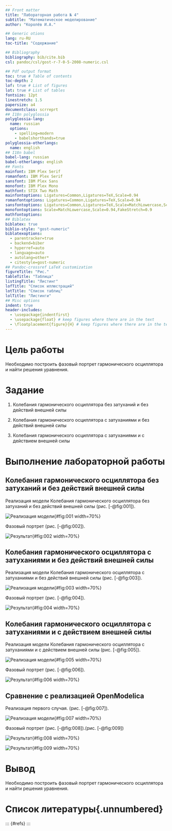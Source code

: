 ```yaml
---
## Front matter
title: "Лабораторная работа № 4"
subtitle: "Математическое моделирование"
author: "Королёв И.А."

## Generic otions
lang: ru-RU
toc-title: "Содержание"

## Bibliography
bibliography: bib/cite.bib
csl: pandoc/csl/gost-r-7-0-5-2008-numeric.csl

## Pdf output format
toc: true # Table of contents
toc-depth: 2
lof: true # List of figures
lot: true # List of tables
fontsize: 12pt
linestretch: 1.5
papersize: a4
documentclass: scrreprt
## I18n polyglossia
polyglossia-lang:
  name: russian
  options:
	- spelling=modern
	- babelshorthands=true
polyglossia-otherlangs:
  name: english
## I18n babel
babel-lang: russian
babel-otherlangs: english
## Fonts
mainfont: IBM Plex Serif
romanfont: IBM Plex Serif
sansfont: IBM Plex Sans
monofont: IBM Plex Mono
mathfont: STIX Two Math
mainfontoptions: Ligatures=Common,Ligatures=TeX,Scale=0.94
romanfontoptions: Ligatures=Common,Ligatures=TeX,Scale=0.94
sansfontoptions: Ligatures=Common,Ligatures=TeX,Scale=MatchLowercase,Scale=0.94
monofontoptions: Scale=MatchLowercase,Scale=0.94,FakeStretch=0.9
mathfontoptions:
## Biblatex
biblatex: true
biblio-style: "gost-numeric"
biblatexoptions:
  - parentracker=true
  - backend=biber
  - hyperref=auto
  - language=auto
  - autolang=other*
  - citestyle=gost-numeric
## Pandoc-crossref LaTeX customization
figureTitle: "Рис."
tableTitle: "Таблица"
listingTitle: "Листинг"
lofTitle: "Список иллюстраций"
lotTitle: "Список таблиц"
lolTitle: "Листинги"
## Misc options
indent: true
header-includes:
  - \usepackage{indentfirst}
  - \usepackage{float} # keep figures where there are in the text
  - \floatplacement{figure}{H} # keep figures where there are in the text
---
```


# Цель работы

Необходимо построить фазовый портрет гармонического осциллятора и найти решения уравнения.

# Задание

1. Колебания гармонического осциллятора без затуханий и без действий внешней силы

2. Колебания гармонического осциллятора с затуханиями и без действий внешней силы

3. Колебания гармонического осциллятора с затуханиями и с действием внешней силы

# Выполнение лабораторной работы

## Колебания гармонического осциллятора без затуханий и без действий внешней силы

Реализация	модели Колебания гармонического осциллятора без затуханий и без действий внешней силы (рис. [-@fig:001]).

![Реализация модели](image/4.png){#fig:001 width=70%}

Фазовый портрет (рис. [-@fig:002]).

![Результат](image/5.png){#fig:002 width=70%}

## Колебания гармонического осциллятора с затуханиями и без действий внешней силы

Реализация	модели Колебания гармонического осциллятора с затуханиями и без действий внешней силы (рис. [-@fig:003]).

![Реализация модели](image/6.png){#fig:003 width=70%}

Фазовый портрет (рис. [-@fig:004]).

![Результат](image/7.png){#fig:004 width=70%}

## Колебания гармонического осциллятора с затуханиями и с действием внешней силы

Реализация	модели Колебания гармонического осциллятора с затуханиями и с действием внешней силы (рис. [-@fig:005]).

![Реализация модели](image/8.png){#fig:005 width=70%}

Фазовый портрет (рис. [-@fig:006]).

![Результат](image/9.png){#fig:006 width=70%}

## Сравнение с реализацией OpenModelica

Реализация первого случая. (рис. [-@fig:007]).

![Реализация модели](image/1.png){#fig:007 width=70%}

Фазовый портрет (рис. [-@fig:008]).(рис. [-@fig:009])

![Результат](image/2.png){#fig:008 width=70%}

![Результат](image/3.png){#fig:009 width=70%}

# Вывод

Необходимо построить фазовый портрет гармонического осциллятора и найти решения уравнения.

# Список литературы{.unnumbered}

::: {#refs}
:::
